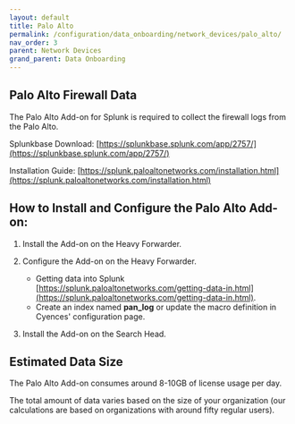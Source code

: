 ```yaml
---
layout: default
title: Palo Alto
permalink: /configuration/data_onboarding/network_devices/palo_alto/
nav_order: 3
parent: Network Devices
grand_parent: Data Onboarding
---
```


## **Palo Alto Firewall Data**

The Palo Alto Add-on for Splunk is required to collect the firewall logs from the Palo Alto. 

Splunkbase Download: 
[https://splunkbase.splunk.com/app/2757/](https://splunkbase.splunk.com/app/2757/) 

Installation Guide: 
[https://splunk.paloaltonetworks.com/installation.html](https://splunk.paloaltonetworks.com/installation.html) 

## How to Install and Configure the Palo Alto Add-on: 

1. Install the Add-on on the Heavy Forwarder.

2. Configure the Add-on on the Heavy Forwarder.
    * Getting data into Splunk [https://splunk.paloaltonetworks.com/getting-data-in.html](https://splunk.paloaltonetworks.com/getting-data-in.html).
    * Create an index named **pan_log** or update the macro definition in Cyences' configuration page.  

3. Install the Add-on on the Search Head.

## Estimated Data Size  
The Palo Alto Add-on consumes around 8-10GB of license usage per day. 

The total amount of data varies based on the size of your organization (our calculations are based on organizations with around fifty regular users). 